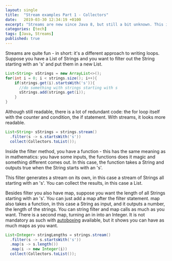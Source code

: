```yaml
---
layout: single
title:  "Stream examples Part 1 - Collectors"
date:   2019-03-30 12:34:19 +0100
excerpt: "Streams are new since Java 8, but still a bit unknown. This is a handy overview with plenty of examples."
categories: [tech]
tags: [Java, Streams]
published: true
---
```

Streams are quite fun - in short: it's a different approach to writing loops. Suppose you have a List of Strings and you want to filter out the String starting with an 's' and put them in a new List.

```java
List<String> sStrings = new ArrayList<>();
for(int i = 0; i < strings.size(); i++){
    if(strings.get(i).startsWith('s')){
      //do something with strings starting with s
      sStrings.add(strings.get(i));
    }
}
```
Although still readable, there is a lot of redundant code: the for loop itself with the counter and condition, the if statement. With streams, it looks more readable.

```java
List<String> sStrings = strings.stream()
  .filter(s -> s.startsWith('s'))
  collect(Collectors.toList());
```

Inside the filter method, you have a function - this has the same meaning as in mathematics: you have some inputs, the functions does it magic and something different comes out. In this case, the function takes a String and outputs true when the String starts with an 's'.

This filter generates a stream on its own, in this case a stream of Strings all starting with an 's'. You can collect the results, in this case a List.

Besides filter you also have map, suppose you want the length of all Strings starting with an 's'. You can just add a map after the filter statement. map also takes a function, in this case a String as input, and it outputs a number, the length of the strings. You can string filter and map calls as much as you want. There is a second map, turning an in into an Integer. It is not mandatory as such with [autoboxing](https://docs.oracle.com/javase/tutorial/java/data/autoboxing.html) available, but it shows you can have as much maps as you want.

```java
List<Integer> stringLengths = strings.stream()
  .filter(s -> s.startsWith('s'))
  .map(s -> s.length())
  .map(i -> new Integer(i))
  collect(Collectors.toList());
```
